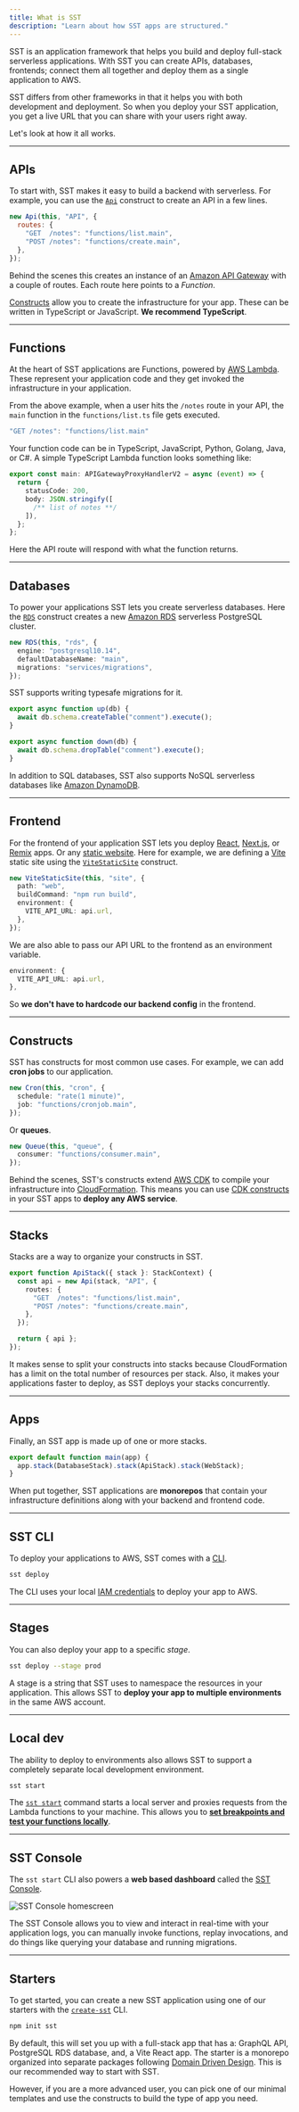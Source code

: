 ```yaml
---
title: What is SST
description: "Learn about how SST apps are structured."
---
```


SST is an application framework that helps you build and deploy full-stack serverless applications. With SST you can create APIs, databases, frontends; connect them all together and deploy them as a single application to AWS.

SST differs from other frameworks in that it helps you with both development and deployment. So when you deploy your SST application, you get a live URL that you can share with your users right away.

Let's look at how it all works.

---

## APIs

To start with, SST makes it easy to build a backend with serverless. For example, you can use the [`Api`](constructs/Api.md) construct to create an API in a few lines.

```js
new Api(this, "API", {
  routes: {
    "GET  /notes": "functions/list.main",
    "POST /notes": "functions/create.main",
  },
});
```

Behind the scenes this creates an instance of an [Amazon API Gateway](https://docs.aws.amazon.com/apigateway/latest/developerguide/welcome.html) with a couple of routes. Each route here points to a _Function_.

[Constructs](constructs/index.md) allow you to create the infrastructure for your app. These can be written in TypeScript or JavaScript. **We recommend TypeScript**.

---

## Functions

At the heart of SST applications are Functions, powered by [AWS Lambda](https://aws.amazon.com/lambda/). These represent your application code and they get invoked the infrastructure in your application.

From the above example, when a user hits the `/notes` route in your API, the `main` function in the `functions/list.ts` file gets executed.

```ts
"GET /notes": "functions/list.main"
```

Your function code can be in TypeScript, JavaScript, Python, Golang, Java, or C#. A simple TypeScript Lambda function looks something like:

```ts
export const main: APIGatewayProxyHandlerV2 = async (event) => {
  return {
    statusCode: 200,
    body: JSON.stringify([
      /** list of notes **/
    ]),
  };
};
```

Here the API route will respond with what the function returns.

---

## Databases

To power your applications SST lets you create serverless databases. Here the [`RDS`](constructs/RDS.md) construct creates a new [Amazon RDS](https://aws.amazon.com/rds/) serverless PostgreSQL cluster.

```ts
new RDS(this, "rds", {
  engine: "postgresql10.14",
  defaultDatabaseName: "main",
  migrations: "services/migrations",
});
```

SST supports writing typesafe migrations for it.

```ts
export async function up(db) {
  await db.schema.createTable("comment").execute();
}

export async function down(db) {
  await db.schema.dropTable("comment").execute();
}
```

In addition to SQL databases, SST also supports NoSQL serverless databases like [Amazon DynamoDB](constructs/Table.md).

---

## Frontend

For the frontend of your application SST lets you deploy [React](constructs/ReactStaticSite.md), [Next.js](constructs/NextjsSite.md), or [Remix](constructs/RemixSite.md) apps. Or any [static website](constructs/StaticSite.md). Here for example, we are defining a [Vite](https://vitejs.dev) static site using the [`ViteStaticSite`](constructs/ViteStaticSite.md) construct.

```ts
new ViteStaticSite(this, "site", {
  path: "web",
  buildCommand: "npm run build",
  environment: {
    VITE_API_URL: api.url,
  },
});
```

We are also able to pass our API URL to the frontend as an environment variable.

```ts
environment: {
  VITE_API_URL: api.url,
},
```

So **we don't have to hardcode our backend config** in the frontend.

---

## Constructs

SST has constructs for most common use cases. For example, we can add **cron jobs** to our application.

```ts
new Cron(this, "cron", {
  schedule: "rate(1 minute)",
  job: "functions/cronjob.main",
});
```

Or **queues**.

```ts
new Queue(this, "queue", {
  consumer: "functions/consumer.main",
});
```

Behind the scenes, SST's constructs extend [AWS CDK](https://aws.amazon.com/cdk/) to compile your infrastructure into [CloudFormation](https://aws.amazon.com/cloudformation/). This means you can use [CDK constructs](https://constructs.dev) in your SST apps to **deploy any AWS service**.

<!--

#### All AWS services

Behind the scenes, SST's constructs extend [AWS CDK](https://aws.amazon.com/cdk/) to compile your infrastructure into a [CloudFormation template](https://aws.amazon.com/cloudformation/resources/templates/). This means that you to use CDK constructs in your SST apps.

For example, you can use a [CDK construct](https://docs.aws.amazon.com/cdk/api/v2/docs/aws-cdk-lib.aws_ecs-readme.html) to create an [Amazon ECS Cluster](https://aws.amazon.com/ecs/).

```ts
const cluster = new ecs.Cluster(this, "Cluster", {
  vpc,
});

cluster.addCapacity("DefaultAutoScalingGroupCapacity", {
  instanceType: new ec2.InstanceType("t2.xlarge"),
  desiredCapacity: 3,
});
```

As a result, you can use any AWS service in your SST app.
-->

---

## Stacks

Stacks are a way to organize your constructs in SST.

```ts
export function ApiStack({ stack }: StackContext) {
  const api = new Api(stack, "API", {
    routes: {
      "GET  /notes": "functions/list.main",
      "POST /notes": "functions/create.main",
    },
  });

  return { api };
});
```

It makes sense to split your constructs into stacks because CloudFormation has a limit on the total number of resources per stack. Also, it makes your applications faster to deploy, as SST deploys your stacks concurrently.

---

## Apps

Finally, an SST app is made up of one or more stacks.

```js
export default function main(app) {
  app.stack(DatabaseStack).stack(ApiStack).stack(WebStack);
}
```

When put together, SST applications are **monorepos** that contain your infrastructure definitions along with your backend and frontend code.

---

## SST CLI

To deploy your applications to AWS, SST comes with a [CLI](packages/cli.md).

```bash
sst deploy
```

The CLI uses your local [IAM credentials](https://docs.aws.amazon.com/general/latest/gr/aws-sec-cred-types.html) to deploy your app to AWS.

---

## Stages

You can also deploy your app to a specific _stage_.

```bash
sst deploy --stage prod
```

A stage is a string that SST uses to namespace the resources in your application. This allows SST to **deploy your app to multiple environments** in the same AWS account.

---

## Local dev

The ability to deploy to environments also allows SST to support a completely separate local development environment.

```bash
sst start
```

The [`sst start`](live-lambda-development.md) command starts a local server and proxies requests from the Lambda functions to your machine. This allows you to [**set breakpoints and test your functions locally**](live-lambda-development.md#debugging-with-visual-studio-code).

<!--

```
Please enter a stage name you’d like to use locally.
Or hit enter to use the one based on your AWS credentials (Bob):
```

The `sst start` command also uses a stage based on the username from your AWS credentials. This allows your teammates to work on the same application at the same time.
-->

---

## SST Console

The `sst start` CLI also powers a **web based dashboard** called the [SST Console](console.md).

![SST Console homescreen](/img/console/sst-console-homescreen.png)

The SST Console allows you to view and interact in real-time with your application logs, you can manually invoke functions, replay invocations, and do things like querying your database and running migrations.

---

## Starters

To get started, you can create a new SST application using one of our starters with the [`create-sst`](packages/create-sst.md) CLI.

```bash
npm init sst
```

By default, this will set you up with a full-stack app that has a: GraphQL API, PostgreSQL RDS database, and, a Vite React app. The starter is a monorepo organized into separate packages following [Domain Driven Design](learn/domain-driven-design.md). This is our recommended way to start with SST.

However, if you are a more advanced user, you can pick one of our minimal templates and use the constructs to build the type of app you need.

